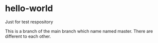 # hello-world
Just for test respository

This is a branch of the main branch which name named master.
There are different to each other.
